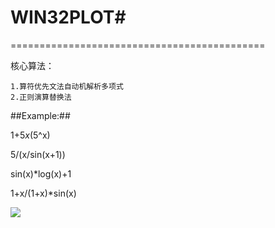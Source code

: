 # WIN32PLOT#

============================================

核心算法：
	
	1.算符优先文法自动机解析多项式
	2.正则演算替换法


##Example:##

1+5*x*(5^x)

5/(x/sin(x+1))

sin(x)*log(x)+1

1+x/(1+x)*sin(x)

![](http://files.cnblogs.com/files/guguli/100005656519803.gif)